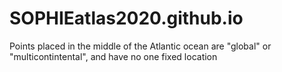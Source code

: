 # SOPHIEatlas2020.github.io

Points placed in the middle of the Atlantic ocean are "global" or "multicontintental", and have no one fixed location
